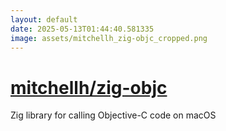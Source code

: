 ```yaml
---
layout: default
date: 2025-05-13T01:44:40.581335
image: assets/mitchellh_zig-objc_cropped.png
---
```


# [mitchellh/zig-objc](https://github.com/mitchellh/zig-objc)

Zig library for calling Objective-C code on macOS
